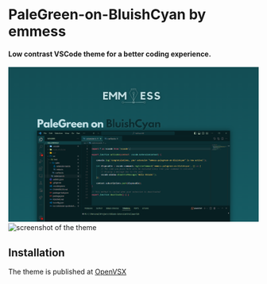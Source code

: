 # PaleGreen-on-BluishCyan by emmess

#### Low contrast VSCode theme for a better coding experience.

![screenshot of the theme](img/banner2.png)
![screenshot of the theme](https://github.com/mihocsaszilard/emmess-palegreen-on-bluishcyan/assets/62619507/cb122af4-efec-40af-acdb-52a7b06bb2ca)


## Installation 
The theme is published at [OpenVSX](https://open-vsx.org/extension/emmess/emmess-palegreen-on-bluishcyan)